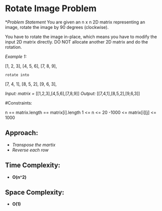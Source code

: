 
# Rotate Image Problem

**Problem Statement*
You are given an n x n 2D matrix representing an image, rotate the image by 90 degrees (clockwise).

You have to rotate the image in-place, which means you have to modify the input 2D matrix directly. DO NOT allocate another 2D matrix and do the rotation.


*Example 1:*


  [1, 2, 3],
  [4, 5, 6],
  [7, 8, 9],
 
    rotate into
 
  [7, 4, 1],
  [8, 5, 2],
  [9, 6, 3],


*Input: matrix =* [[1,2,3],[4,5,6],[7,8,9]]
*Output:* [[7,4,1],[8,5,2],[9,6,3]]

#Constraints:

n == matrix.length == matrix[i].length
1 <= n <= 20
-1000 <= matrix[i][j] <= 1000



## Approach:

- *Transpose the martix*
- *Reverse each row*


## Time Complexity:
- **O(n^2)**


## Space Complexity:
- **O(1)**
